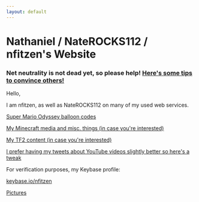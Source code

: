 ```yaml
---
layout: default
---
```


# Nathaniel / NateROCKS112 / nfitzen's Website

### Net neutrality is not dead yet, so please help! [Here's some tips to convince others!](netneutrality/)

Hello,

I am nfitzen, as well as NateROCKS112 on many of my used web services.

[Super Mario Odyssey balloon codes](smoballooncodes/)

[My Minecraft media and misc. things (in case you're interested)](mc-content/)

[My TF2 content (in case you're interested)](tf2-content/)

[I prefer having my tweets about YouTube videos slightly better so here's a tweak](like-tweet-generator/)

For verification purposes, my Keybase profile:

<a target="_blank" href="//keybase.io/nfitzen">keybase.io/nfitzen</a>


[Pictures](/pictures/)
